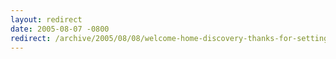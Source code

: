 ```yaml
---
layout: redirect
date: 2005-08-07 -0800
redirect: /archive/2005/08/08/welcome-home-discovery-thanks-for-setting-off-the-car-alarms.aspx/
---
```

